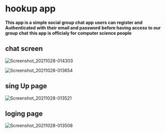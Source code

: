 # hookup app
**This app is a simple social group chat app**
**users can register and Authenticated with their email and password**
**before having access to our group chat**
**this app is officialy for computer science people**

## chat screen
![Screenshot_20211028-014303](https://user-images.githubusercontent.com/61844423/139167685-d6100f5e-c988-4c0f-bdcf-3cd0e05f5349.png)

![Screenshot_20211028-013654](https://user-images.githubusercontent.com/61844423/139167704-16ca63cc-790e-41a8-b542-0037e05b0ca2.png)

## sing Up page
![Screenshot_20211028-013521](https://user-images.githubusercontent.com/61844423/139167724-ff548db5-6704-4655-a7fc-3daf06d84d06.png)

## loging page
![Screenshot_20211028-013508](https://user-images.githubusercontent.com/61844423/139167756-22833480-957a-4c79-92cc-0d87832511cd.png)

